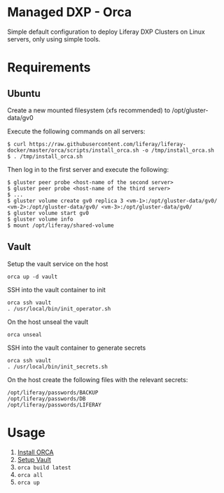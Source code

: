 # Managed DXP - Orca

Simple default configuration to deploy Liferay DXP Clusters on Linux servers, only using simple tools.

# Requirements

## Ubuntu

Create a new mounted filesystem (xfs recommended) to /opt/gluster-data/gv0

Execute the following commands on all servers:

    $ curl https://raw.githubusercontent.com/liferay/liferay-docker/master/orca/scripts/install_orca.sh -o /tmp/install_orca.sh
    $ . /tmp/install_orca.sh

Then log in to the first server and execute the following:

    $ gluster peer probe <host-name of the second server>
    $ gluster peer probe <host-name of the third server>
    $ ...
    $ gluster volume create gv0 replica 3 <vm-1>:/opt/gluster-data/gv0/ <vm-2>:/opt/gluster-data/gv0/ <vm-3>:/opt/gluster-data/gv0/
    $ gluster volume start gv0
    $ gluster volume info
    $ mount /opt/liferay/shared-volume

## Vault

Setup the vault service on the host

	orca up -d vault

SSH into the vault container to init

	orca ssh vault
	. /usr/local/bin/init_operator.sh

On the host unseal the vault

	orca unseal

SSH into the vault container to generate secrets

	orca ssh vault
	. /usr/local/bin/init_secrets.sh

On the host create the following files with the relevant secrets:

	/opt/liferay/passwords/BACKUP
	/opt/liferay/passwords/DB
	/opt/liferay/passwords/LIFERAY

# Usage

1. [Install ORCA](#ubuntu)
2. [Setup Vault](#vault)
3. `orca build latest`
4. `orca all`
5. `orca up`